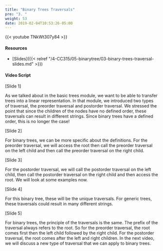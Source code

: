 ```yaml
---
title: "Binary Trees Traversals"
pre: "3. "
weight: 53
date: 2019-02-04T10:53:26-05:00
---
```


{{< youtube TNkWt307y84 >}}

#### Resources
* [Slides]({{< relref "/4-CC315/05-binarytree/03-binary-trees-traversal-slides.md" >}})

#### Video Script

[Slide 1]

As we talked about in the basic trees module, we want to be able to transfer trees into a linear representation. In that module, we introduced two types of traversal, the preorder traversal and postorder traversal. We stressed the point that since the children of the nodes have no defined order, these traversals can result in different strings. Since binary trees have a defined order, this is no longer the case! 


[Slide 2]

For binary trees, we can be more specific about the definitions. For the preorder traversal, we will access the root then call the preorder traversal on the left child and then call the preorder traversal on the right child. 


[Slide 3]

For the postorder traversal, we will call the postorder traversal on the left child, then call the postorder traversal on the right child and then access the root. We will look at some examples now. 


[Slide 4]

For this binary tree, these will be the unique traversals. For generic trees, these traversals could result in many different strings. 


[Slide 5]

For binary trees, the principle of the traversals is the same. The prefix of the traversal always refers to the root. So for the preorder traversal, the root comes first then the left child followed by the right child. For the postorder traversal, the root comes after the left and right children. In the next video, we will discuss a new type of traversal that we can apply to binary trees. 